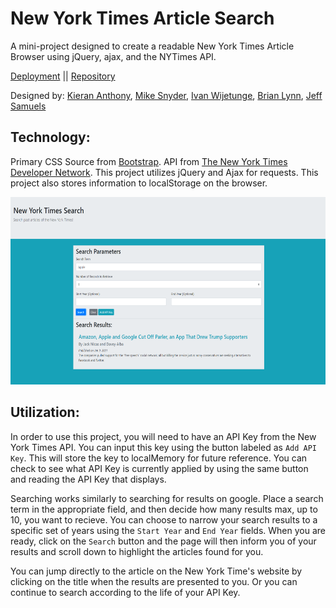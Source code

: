 # New York Times Article Search
A mini-project designed to create a readable New York Times Article Browser using jQuery, ajax, and the NYTimes API.

[Deployment](https://zekkxx.github.io/new-york-times-app/) || [Repository](https://github.com/zekkxx/new-york-times-app)

Designed by:
[Kieran Anthony](https://github.com/zekkxx),
[Mike Snyder](https://github.com/mikesnyder),
[Ivan Wijetunge](https://github.com/iwijetunge),
[Brian Lynn](https://github.com/Balynn077),
[Jeff Samuels](https://github.com/jeffsamuels)

## Technology:
Primary CSS Source from [Bootstrap](https://getbootstrap.com/). API from [The New York Times Developer Network](https://developer.nytimes.com/). This project utilizes jQuery and Ajax for requests. This project also stores information to localStorage on the browser.

<img src="assets/images/screenshot-main.png" height="300px">

## Utilization:

In order to use this project, you will need to have an API Key from the New York Times API. You can input this key using the button labeled as `Add API Key`. This will store the key to localMemory for future reference. You can check to see what API Key is currently applied by using the same button and reading the API Key that displays.

Searching works similarly to searching for results on google. Place a search term in the appropriate field, and then decide how many results max, up to 10, you want to recieve. You can choose to narrow your search results to a specific set of years using the `Start Year` and `End Year` fields. When you are ready, click on the `Search` button and the page will then inform you of your results and scroll down to highlight the articles found for you.

You can jump directly to the article on the New York Time's website by clicking on the title when the results are presented to you. Or you can continue to search according to the life of your API Key.
